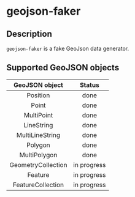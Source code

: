 # geojson-faker

## Description

`geojson-faker` is a fake GeoJson data generator.

## Supported GeoJSON objects

|   GeoJSON object   |    Status   |
|:------------------:|:-----------:|
|      Position      |     done    |
|       Point        |     done    |
|     MultiPoint     |     done    |
|     LineString     |     done    |
|  MultiLineString   |     done    |
|      Polygon       |     done    |
|    MultiPolygon    |     done    |
| GeometryCollection | in progress |
|      Feature       | in progress |
|  FeatureCollection | in progress |

